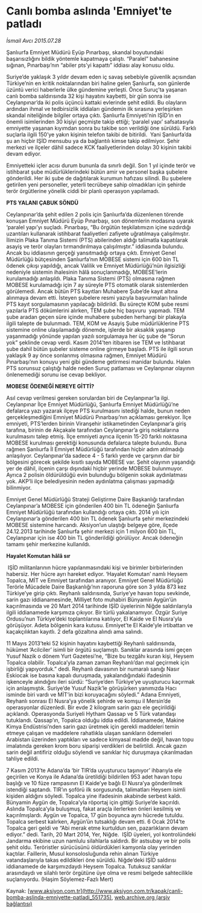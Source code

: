 # Canlı bomba aslında 'Emniyet'te patladı

*İsmail Avcı 2015.07.28*

<div class="pNewsDetailMainContent" itemprop="articleBody">
 <p>
  Şanlıurfa Emniyet Müdürü Eyüp Pınarbaşı, skandal boyutundaki başarısızlığını bildik yöntemle kapatmaya çalıştı. “Paralel” bahanesine sığınan, Pınarbaşı’nın “abiler pts’yi kapattı” iddiası alay konusu oldu.
 </p>
 <p>
  Suriye’de yaklaşık 3 yıldır devam eden iç savaş sebebiyle güvenlik açısından Türkiye’nin en kritik noktalarından biri haline gelen Şanlıurfa, son günlerde üzüntü verici haberlerle ülke gündemine yerleşti. Önce Suruç’ta yaşanan canlı bomba saldırısında 32 kişi hayatını kaybetti, bir gün sonra ise Ceylanpınar’da iki polis üçüncü kattaki evlerinde şehit edildi. Bu olayların ardından ihmal ve tedbirsizlik iddiaları gündemin ilk sırasına yerleşirken skandal niteliğinde bilgiler ortaya çıktı. Şanlıurfa Emniyeti’nin IŞİD’in en önemli isimlerinden 30 kişiyi geçmişte takip ettiği; ‘paralel yapı’ safsatasıyla emniyette yaşanan kıyımdan sonra bu takibe son verildiği öne sürüldü. Farklı suçlarla ilgili 150’ye yakın kişinin telefon takibi de bitirildi.  Yani Şanlıurfa’da şu an hiçbir IŞİD mensubu ya da bağlantılı kimse takip edilmiyor. Şehir merkezi ve ilçeler dâhil sadece KCK faaliyetlerinden dolayı 30 kişinin takibi devam ediyor.
 </p>
 <p>
  Emniyetteki içler acısı durum bununla da sınırlı değil. Son 1 yıl içinde terör ve istihbarat şube müdürlüklerindeki bütün amir ve personel başka şubelere gönderildi. Her iki şube de dağıtılarak kurumun hafızası silindi. Bu şubelere getirilen yeni personeller, yeterli tecrübeye sahip olmadıkları için şehirde terör örgütlerine yönelik ciddi bir planlı operasyon yapılamadı.
 </p>
 <p>
  <strong>
   PTS YALANI ÇABUK SÖNDÜ
  </strong>
 </p>
 <p>
  Ceylanpınar’da şehit edilen 2 polis için Şanlıurfa’da düzenlenen törende konuşan Emniyet Müdürü Eyüp Pınarbaşı, son dönemlerin modasına uyarak ‘paralel yapı’yı suçladı. Pınarbaşı, “Bu örgütün teşkilatımızın içine sızdırdığı uzantıları kullanarak istihbarat faaliyetleri zafiyete uğratılmaya çalışılmıştır. İlimizin Plaka Tanıma Sistemi (PTS) abilerinden aldığı talimatla kapatılarak asayiş ve terör olayları tırmandırılmaya çalışılmıştır.” iddiasında bulundu. Ancak bu iddiasının gerçeği yansıtmadığı ortaya çıktı. Emniyet Genel Müdürlüğü bütçesinden Şanlıurfa’nın MOBESE sistemi için 600 bin TL ödenek çıkışı yapıldığı, ancak Valilik ve Emniyet Müdürlüğü’nün ilgisizliği nedeniyle sistemin ihalesinin hâlâ sonuçlanmadığı, MOBESE’lerin kurulamadığı anlaşıldı. Plaka Tanıma Sistemi (PTS) olmasına rağmen MOBESE kurulamadığı için 7 ay süreyle PTS otomatik olarak sistemlerden görülemedi. Ancak bütün PTS kayıtları Muhabere Şube’de kayıt altına alınmaya devam etti. İsteyen şubelere resmi yazıyla başvurmaları halinde PTS kayıt sorgulamasının yapılacağı bildirildi. Bu süreçte KOM şube resmi yazılarla PTS dökümlerini alırken, TEM şube hiç başvuru  yapmadı. TEM şube aradan geçen süre içinde muhabere şubeden herhangi bir plakayla ilgili talepte de bulunmadı. TEM, KOM ve Asayiş Şube müdürlüklerine PTS sistemine online ulaşılamadığı dönemde, işlerde bir aksaklık yaşanıp yaşanmadığı yönünde yapılan yazılı sorgulamaya her üç şube de “Sorun yok” şeklinde cevap verdi. Kasım 2014’ten itibaren ise TEM ve İstihbarat şube dahil bütün şubeler sisteme online girmeye başladı. PTS ile ilgili sorun yaklaşık 9 ay önce sonlanmış olmasına rağmen, Emniyet Müdürü Pınarbaşı’nın konuyu yeni gibi gündeme getirmesi manidar bulundu. Halen PTS sorunsuz çalıştığı halde neden Suruç patlaması ve Ceylanpınar olayının önlenemediği sorunu ise cevap bekliyor.
 </p>
 <p>
  <strong>
   MOBESE ÖDENEĞİ NEREYE GİTTİ?
  </strong>
 </p>
 <p>
  Asıl cevap verilmesi gereken sorulardan biri de Ceylanpınar’la ilgi. Ceylanpınar İlçe Emniyet Müdürlüğü, Şanlıurfa Emniyet Müdürlüğü’ne defalarca yazı yazarak ilçeye PTS kurulmasını istediği halde, bunun neden gerçekleşmediğini Emniyet Müdürü Pınarbaşı’nın açıklaması gerekiyor. İlçe emniyeti, PTS’lerden birinin Viranşehir istikametinden Ceylanpınar’a giriş tarafına, birinin de Akçakale tarafından Ceylanpınar’a giriş noktalarına kurulmasını talep etmiş. İlçe emniyeti ayrıca ilçenin 15-20 farklı noktasına MOBESE kurulması gerektiği konusunda defalarca talepte bulundu. Buna rağmen Şanlıurfa İl Emniyet Müdürlüğü tarafından hiçbir adım atılmadığı anlaşılıyor. Ceylanpınar’da sadece 4 - 5 farklı yerde ve çarşının dar bir bölgesini görecek şekilde kısıtlı sayıda MOBESE var. Şehit olayının yaşandığı yer de dâhil, ilçenin çarşı dışındaki hiçbir yerinde MOBESE bulunmuyor. Ayrıca 2 polisin öldürüldüğü evin bulunduğu bölgenin sokak aydınlatması yok. AKP’li ilçe belediyesinin neden aydınlatma çalışması yapmadığı bilinmiyor.
 </p>
 <p>
  Emniyet Genel Müdürlüğü Strateji Geliştirme Daire Başkanlığı tarafından Ceylanpınar’a MOBESE için gönderilen 400 bin TL ödeneğin Şanlıurfa Emniyet Müdürlüğü tarafından kullandığı ortaya çıktı. 2014 yılı için Ceylanpınar’a gönderilen 400 bin TL ödenek Şanlıurfa şehir merkezindeki MOBESE sistemine harcandı. Aksiyon’un ulaştığı belgeye göre, ilçede 24.12.2013 tarihinde Şanlıurfa şehir merkezi için 1 milyon 600 bin TL, Ceylanpınar için ise 400 bin TL gönderildiği görülüyor. Ancak ödeneğin tamamı şehir merkezine kullanıldı.
 </p>
 <p>
  <strong>
   Hayalet Komutan hâlâ sır
  </strong>
 </p>
 <p>
  <img alt="" src="http://web.archive.org/web/20150805205505im_/http://medya.aksiyon.com.tr//aksiyon/2015/07/28/570289.jpg "/>
  IŞİD militanlarının hücre yapılanmasındaki kişi ve birimler birbirlerinden habersiz. Her hücre ayrı hareket ediyor. ‘Hayalet Komutan’ namlı Heysem Topalca, MİT ve Emniyet tarafından aranıyor. Emniyet Genel Müdürlüğü Terörle Mücadele Daire Başkanlığı’nın raporuna göre son 3 yılda 873 kez Türkiye’ye girip çıktı. Reyhanlı saldırısında, Suriye’ye havan topu sevkinde, sarin gazı iddianamesinde, Milliyet foto muhabiri Bünyamin Aygün’ün kaçırılmasında ve 20 Mart 2014 tarihinde IŞİD üyelerinin Niğde saldırılarıyla ilgili iddianamede karşımıza çıkıyor. Bir türlü yakalanamıyor. Özgür Suriye Ordusu’nun Türkiye’deki toplantılarına katılıyor, El Kaide ve El Nusra’yla görüşüyor. Adeta bölgenin kara kutusu. Emniyet’te El Kaide’yle irtibattan ve kaçakçılıktan kayıtlı. 2 defa gözaltına alındı ama salındı.
 </p>
 <p>
  11 Mayıs 2013’teki 52 kişinin hayatını kaybettiği Reyhanlı saldırısında, hükümet ‘Acilciler’ isimli bir örgütü suçlamıştı. Sanıklar arasında ismi geçen Yusuf Nazik o dönem Yurt Gazetesi’ne, “Bize bu tezgâhı kuran kişi, Heysem Topalca olabilir. Topalca’yla zaman zaman Reyhanlı’dan mal geçirmek için işbirliği yapıyorduk.” dedi. Reyhanlı davasının bir numaralı sanığı Nasır Eskiocak ise basına kapalı duruşmada, yakalandığındaki ifadesinin işkenceyle alındığını ileri sürdü: “Suriye’den Türkiye’ye uyuşturucu kaçırmak için anlaşmıştık. Suriye’de Yusuf Nazik’le görüşürken yanımızda Hacı isminde biri vardı ve MİT’in bizi koruyacağını söyledi.” Adana Emniyeti, Reyhanlı sonrası El Nusra’ya yönelik şehirde ve komşu il Mersin’de operasyonlar düzenledi. Bir evde 2 kilogram sarin gazı ele geçirildiği açıklandı. Operasyonda Suriyeli Hytham Qassap ve 5 Türk vatandaşı tutuklandı. Qassap’ın, Topalca olduğu iddia edildi. İddianamede, Makine Kimya Endüstrisi’nden sarin gazı üretmek için gerekli maddeleri temin etmeye çalışan ve maddelere rahatlıkla ulaşan sanıkların ödemeleri Arabistan üzerinden yaptıkları ve sadece kimyasal madde değil, havan topu imalatında gereken krom boru siparişi verdikleri de belirtildi. Ancak gazın sarin değil antifiriz olduğu söylendi ve sanıklar hiç duruşmaya çıkarılmadan tahliye edildi.
 </p>
 <p>
  7 Kasım 2013’te Adana’da ‘bir TIR’da uyuşturucu taşınıyor’ ihbarıyla ele geçirilen ve Konya ile Adana’da üretildiği bildirilen 953 adet havan topu başlığı ve 10 füze rampasının El Kaide’ye bağlı El Nusra’ya gönderilmek istendiği saptandı. TIR’ın şoförü ilk sorgusunda, talimatları Heysem isimli kişiden aldığını söyledi. Topalca yine ifadesinin akabinde serbest kaldı. Bünyamin Aygün de, Topalca’yla röportaj için gittiği Suriye’de kaçırıldı. Aslında Topalca’yla buluşmuş, fakat araçla ilerlerken önleri kesilmiş ve kaçırılmışlardı. Aygün ve Topalca, 17 gün boyunca aynı hücrede tutuldu. Topalca serbest kalırken, Aygün’ün tutsaklığı devam etti. 6 Ocak 2014’te Topalca geri geldi ve “Abi merak etme kurtuldun sen, pazarlıkların devam ediyor.” dedi. Tarih, 20 Mart 2014, Yer, Niğde.  IŞİD üyeleri, yol kontrolündeki Jandarma ekibine uzun namlulu silahlarla saldırdı. Bir astsubay ve bir polis şehit oldu. Teröristler sürücüsünü öldürdükleri kamyonla olay yerinden kaçtılar. Faillerin, Musul konsolosluğunda rehin alınan Türkiye vatandaşlarıyla takas edildikleri öne sürüldü. Niğde’deki IŞİD saldırısı iddianamede de karşımızdaydı Heysem Topalca. Tutuksuz sanıklar arasındaydı ve silahlı terör örgütüne üye olma ve resmi belgede sahtecilikle suçlanıyordu. (Haşim Söylemez-Fazlı Mert)
 </p>
</div>


Kaynak: [www.aksiyon.com.tr](http://www.aksiyon.com.tr/kapak/canli-bomba-aslinda-emniyette-patladi_551735), [web.archive.org (arşiv bağlantısı)](http://web.archive.org/web/20150805205505/http://www.aksiyon.com.tr/kapak/canli-bomba-aslinda-emniyette-patladi_551735)
